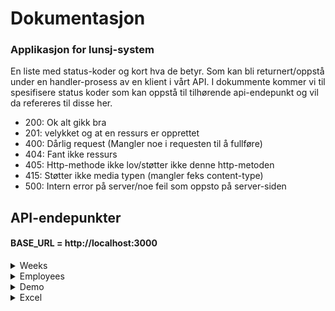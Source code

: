 # Dokumentasjon

### Applikasjon for lunsj-system

<p> En liste med status-koder og kort hva de betyr. Som kan bli returnert/oppstå under en handler-prosess av en klient i vårt API. I dokummente kommer vi til spesifisere status koder som kan oppstå til tilhørende api-endepunkt og vil da refereres til disse her.
<p>

<ul>
<li>200: Ok alt gikk bra</li>
<li>201: velykket og at en ressurs er opprettet</li>
<li>400: Dårlig request (Mangler noe i requesten til å fullføre)</li>
<li>404: Fant ikke ressurs</li>
<li>405: Http-methode ikke lov/støtter ikke denne http-metoden</li>
<li>415: Støtter ikke media typen (mangler feks content-type)</li>
<li>500: Intern error på server/noe feil som oppsto på server-siden </li>
</ul>

## API-endepunkter

#### BASE_URL = http://localhost:3000

[comment]: <> (api-weeks)

<details>
 <summary>Weeks</summary>

[comment]: <> (api-day)

 <details>
 <summary>day</summary>
   
### Lage en ansatt overskrivelse på en gitt dag: /api/weeks/:id/:dag 
* Tilgjengelig verb/http-methode: [POST]
* Status koder: 200, 201, 400, 404, 405, 500 (Se format til responsene under nedtrekks-funksjonen)
* Endepunkt kan bli brukt på siden: BASE_URL/weeks/:id
* Ved å trykke rediger-knapp kan man endre ansatt som skal være ansvarlig for lunsj dagen.
<details>
  <summary>Response format for /api/weeks/:id/:dag</summary>


##### Status kode 200:
```JSON
{ 
  "status": true, 
  "data": "Workday back to original employee"
}
```
##### Status kode 201:

```JSON
{
  "status": true,
  "data": {
      "override": {
          "id": "clb8owo980009ujsk69vjul7l",
          "createdAt": "2022-12-04T01:33:36.332Z",
          "weekId": 1,
          "dayId": "bd2857fb-e313-4763-adc9-b0b3e99348a7",
          "employeeId": 8
      }
  }
}
```

##### Status kode 400:

```JSON
{
  "status": false,
  "error": "missing week id, day, dayId, overridedEmployeeId or employeeId"
}
```

##### Status kode 404:

```JSON
{
  "status": false,
  "error": "lørdag is not a workday"
}
```

##### Status kode 405:

```JSON
{
  "status": false,
  "error": "Method not allowed"
}
```

##### Status kode 500:

```JSON
{
"status": false,
"error": "Failed creating override"
}
```

  </details>

</details>

### Henter alle uker: /api/weeks

- Tilgjengelig verb/http-methode: [GET]
- Status koder: 200, 405 og 500 (Se format til responsene under nedtrekks-funksjonen)
- API-endepunkt blir brukt på siden/url "BASE_URL"
- tsx-fil finnes inni prosjekt koden: pages/weeks/index.tsx
- På denne siden vil klientne kunne se hele lunsj informasjonen for et helt år. Man kan trykke "Se dager" per uke se alle dager, hvem ansatt som har ansvar for en git dag og hva maten er den dagen. Kan tykke på en ansatt i listen for å se videre informasjon. Øverst på siden vil man se 52 små grå bokser med uke tall og kan da trykke på en for å få videre informasjon. Finnes også en knapp for å laste ned/eksportere lunsjlisten til et excel format.

<details>
  <summary>Response format for api/weeks</summary>

##### Status kode 200:

```Json
{
  "status": true,
  "data": {
  "weeks": [
    {
        "week": 1,
        "days": [
            {
                "id": "913b4f6f-0bdd-47c9-8bfa-802e353c1762",
                "name": "Mandag",
                "lunch": "Taco",
                "employee": {
                    "id": 1,
                    "name": "Trude",
                    "rules": "days:123"
                },
                "overrides": [
                    {
                        "employee": {
                            "id": 8,
                            "name": "Simen"
                        }
                    }
                ]
            },
            {
                "id": "08caf43e-7b10-4814-b49d-f53bc3626443",
                "name": "Tirsdag",
                "lunch": "Pizza",
                "employee": {
                    "id": 6,
                    "name": "Sebastian",
                    "rules": "*"
                },
                "overrides": []
            },
            {
                "id": "a8c4fb42-f5c5-4b0c-b325-957529db1d54",
                "name": "Onsdag",
                "lunch": "Taco",
                "employee": {
                    "id": 2,
                    "name": "Lars",
                    "rules": "*"
                },
                "overrides": []
            },
            {
                "id": "2cee3158-4f3c-4bc4-9d5c-ab652f8ecb03",
                "name": "Torsdag",
                "lunch": "Fisk",
                "employee": {
                    "id": 8,
                    "name": "Simen",
                    "rules": "days:24"
                },
                "overrides": []
            },
            {
                "id": "e0eff875-dc39-4f6f-90dd-6dadd4a7ac9b",
                "name": "Fredag",
                "lunch": "Pasta",
                "employee": {
                    "id": 4,
                    "name": "Kaare",
                    "rules": "days:*|week:odd"
                },
                "overrides": []
            }
        ]
    },
    {
        "week": 2,
        "days": [
            {
                "id": "ec853939-0cd3-4561-b1dc-954c32f55ac6",
                "name": "Mandag",
                "lunch": "Pasta",
                "employee": {
                    "id": 5,
                    "name": "Olav",
                    "rules": "*"
                },
                "overrides": []
            },
         ]
    },
      osv... med flere uke objekter til 52 uker.
  ]
  }
}

```

##### Status kode: 405

```Json
{
    "status": false,
    "error": "Method not allowed"
}
```

##### Status kode: 500

```Json
{
    "status": false,
    "error": "Failed finding weeks"
}
```

</details>

#### Henter en spesifikk uke: /api/weeks/:id

- Tilgjengelig verb/http-methode: [GET]
- Status koder: 200, 400, 404, 405 og 500 (Se format til responsene under nedtrekks-funksjonen)
- API-endepunkt blir brukt på siden/url: "BASE_URL/weeks/:id"
- tsx-fil finnes inni prosjekt koden: pages/weeks/[id]/index.tsx
- På denne siden kan klientene se alle lunsj dager knyttet til valgt uke. Her har man muligheten til å trykke på rediger knapp for å endre hvem som er ansvarlig for lunsjen på en gitt dag.

<details>
  <summary>Response format for /api/weeks/:id</summary>

##### Status kode: 200

```JSON
{
  "status": true,
  "data": {
    "week": {
      "week": 1,
      "days": [
        {
          "id": "913b4f6f-0bdd-47c9-8bfa-802e353c1762",
          "name": "Mandag",
          "lunch": "Taco",
          "employee": {
            "id": 1,
            "name": "Trude",
            "rules": "days:123"
          },
          "overrides": [
            {
              "employee": {
                "id": 8,
                "name": "Simen"
              }
            }
          ]
        },
        {
          "id": "08caf43e-7b10-4814-b49d-f53bc3626443",
          "name": "Tirsdag",
          "lunch": "Pizza",
          "employee": {
            "id": 6,
            "name": "Sebastian",
            "rules": "*"
          },
          "overrides": []
        },
        {
          "id": "a8c4fb42-f5c5-4b0c-b325-957529db1d54",
          "name": "Onsdag",
          "lunch": "Taco",
          "employee": {
            "id": 2,
            "name": "Lars",
            "rules": "*"
          },
          "overrides": []
        },
        {
          "id": "2cee3158-4f3c-4bc4-9d5c-ab652f8ecb03",
          "name": "Torsdag",
          "lunch": "Fisk",
          "employee": {
            "id": 8,
            "name": "Simen",
            "rules": "days:24"
          },
          "overrides": []
        },
        {
          "id": "e0eff875-dc39-4f6f-90dd-6dadd4a7ac9b",
          "name": "Fredag",
          "lunch": "Pasta",
          "employee": {
            "id": 4,
            "name": "Kaare",
            "rules": "days:*|week:odd"
          },
          "overrides": []
        }
      ]
    }
  }
}

```

##### Status kode: 400

```JSON
{
"status": false,
"error": "Failed finding week"
}
```

##### Status kode: 404

```JSON
{
    "status": false,
    "error": "week with 53 does not exist"
}
```

##### Status kode: 405

```JSON
{
    "status": false,
    "error": "Method not allowed"
}
```

##### Status kode: 500

```JSON
{
    "status": false,
    "error": "Failed finding week"
}
```

 </details>



#### Henter utvalgte uker: /api/weeks/selected/[start]/[end]

- Tilgjengelig verb/http-methode: [GET]
- Status koder: 200, 400, 405 og 500 (Se format til responsene under nedtrekks-funksjonen)
- Blir brukt på siden for å vise utvalgte uker
- API-endepunkt kan bli brukt via siden/url "BASE_URL"
- tsx-fil finnes inni prosjekt koden: pages/weeks/selectedweeks/[start]/[end]/index.tsx
- På denne siden kan en bruker få oversikt over utvalgte uker.

<details>
  <summary>Response format for /api/weeks/selected/[start]/[end]</summary>

##### Status kode: 200

```JSON
{
  "status": true,
  "data": {
  "weeks": [
    {
        "week": 1,
        "days": [
            {
                "id": "913b4f6f-0bdd-47c9-8bfa-802e353c1762",
                "name": "Mandag",
                "lunch": "Taco",
                "employee": {
                    "id": 1,
                    "name": "Trude",
                    "rules": "days:123"
                },
                "overrides": [
                    {
                        "employee": {
                            "id": 8,
                            "name": "Simen"
                        }
                    }
                ]
            },
            {
                "id": "08caf43e-7b10-4814-b49d-f53bc3626443",
                "name": "Tirsdag",
                "lunch": "Pizza",
                "employee": {
                    "id": 6,
                    "name": "Sebastian",
                    "rules": "*"
                },
                "overrides": []
            },
            {
                "id": "a8c4fb42-f5c5-4b0c-b325-957529db1d54",
                "name": "Onsdag",
                "lunch": "Taco",
                "employee": {
                    "id": 2,
                    "name": "Lars",
                    "rules": "*"
                },
                "overrides": []
            },
            {
                "id": "2cee3158-4f3c-4bc4-9d5c-ab652f8ecb03",
                "name": "Torsdag",
                "lunch": "Fisk",
                "employee": {
                    "id": 8,
                    "name": "Simen",
                    "rules": "days:24"
                },
                "overrides": []
            },
            {
                "id": "e0eff875-dc39-4f6f-90dd-6dadd4a7ac9b",
                "name": "Fredag",
                "lunch": "Pasta",
                "employee": {
                    "id": 4,
                    "name": "Kaare",
                    "rules": "days:*|week:odd"
                },
                "overrides": []
            }
        ]
    },
    {
        "week": 2,
        "days": [
            {
                "id": "ec853939-0cd3-4561-b1dc-954c32f55ac6",
                "name": "Mandag",
                "lunch": "Pasta",
                "employee": {
                    "id": 5,
                    "name": "Olav",
                    "rules": "*"
                },
                "overrides": []
            },
         ]
    },
      osv... med flere uke objekter til frem til valgte sluttuke.
  ]
  }
}

```

##### Status kode: 400

```JSON
{
"status": false,
"error": "missing week id's"
}
```

##### Status kode: 405

```JSON
{
    "status": false,
    "error": "Method not allowed"
}
```

##### Status kode: 500

```JSON
{
    "status": false,
    "error": "Failed finding weeks"
}
```

 </details>
<br>
</details>

[comment]: <> (api-employees)

<details>
  <summary>Employees</summary>

#### Hente alle ansatte og opprette nye ansatte: /api/employees

- Tilgjengelig verb/http-methode: [GET], [POST]
- Status koder: 200, 201, 400, 405, 500 (Se format til responsene under nedtrekks-funksjonen)
- API-endepunkt blir brukt på siden/url BASE_URL/employees
- tsx-fil finnes inni prosjekt koden: pages/emlpoyees/index.tsx
- På denne siden kan man få en oversikt over alle ansatte og lage nye ansatter i applikasjonen. søkefelt for å søke etter en git ansatt.

<details>
  <summary>Response format for /api/employees</summary>

##### Status kode: 200
```JSON
{
  "status": true,
  "data": {
    "employees": [
      {
        "id": 1,
        "name": "Trude",
        "rules": "days:123",
        "days": [
          {
            "name": "Mandag",
            "week": {
              "week": 1
            }
          },
          {
            "name": "Mandag",
            "week": {
              "week": 3
            }
          },
          {
            "name": "Mandag",
            "week": {
              "week": 6
            }
          }
        ]
      }
    ] osv... med flere employee objekter.
  }
}

```

##### Status kode: 400

```JSON
{
    "status": false,
    "error": "missing name or rules"
}
```

##### Status kode: 405

```JSON
{
    "status": false,
    "error": "Method not allowed"
}
```

##### Status kode: 500

```JSON
[GET]
{
    "status": false,
    "error": "Failed finding employees"
}
[POST]
{
    "status": false,
    "error": "Failed creating employee"
}
```

 </details>

#### Hente og oppdatere en ansatt: /api/employees/:id

- Tilgjengelig verb/http-methode: [GET], [PUT]
- Status koder: 200, 400, 405, 500 (Se format til responsene under nedtrekks-funksjonen)
- API-endepunkt blir brukt på urlen/siden "BASE_URl/employees/:id" 
- tsx-fil finnes inni prosjekt koden: pages/employees/:id/index.tsx
- På denne siden vil man få en oversikt over alle jobbdager og overskrivelser til en git ansatt. Hvis det er noen overskrivelser vil det stå hvem som stepper in under git uke og dag.
<details>
  <summary>Response format for /api/employees/:id</summary>

 ##### Status kode: 200 [GET]
```JSON
{
  "status": true,
  "data": {
    "employee": {
      "id": 1,
      "name": "Trude",
      "rules": "days:123",
      "days": [
        {
          "name": "Mandag",
          "week": {
            "week": 1
          },
          "overrides": [
            {
              "employee": {
                "id": 8,
                "name": "Simen"
              }
            }
          ]
        },
        {
          "name": "Mandag",
          "week": {
            "week": 3
          },
          "overrides": []
        },
        {
          "name": "Mandag",
          "week": {
            "week": 6
          },
          "overrides": []
        },
        {
          "name": "Mandag",
          "week": {
            "week": 10
          },
          "overrides": []
        },
        {
          "name": "Mandag",
          "week": {
            "week": 12
          },
          "overrides": []
        },
        {
          "name": "Tirsdag",
          "week": {
            "week": 18
          },
          "overrides": []
        },
        {
          "name": "Tirsdag",
          "week": {
            "week": 20
          },
          "overrides": []
        },
        {
          "name": "Mandag",
          "week": {
            "week": 22
          },
          "overrides": []
        },
        {
          "name": "Mandag",
          "week": {
            "week": 24
          },
          "overrides": []
        },
        {
          "name": "Tirsdag",
          "week": {
            "week": 26
          },
          "overrides": []
        },
        {
          "name": "Tirsdag",
          "week": {
            "week": 34
          },
          "overrides": []
        },
        {
          "name": "Tirsdag",
          "week": {
            "week": 36
          },
          "overrides": []
        },
        {
          "name": "Mandag",
          "week": {
            "week": 38
          },
          "overrides": []
        },
        {
          "name": "Mandag",
          "week": {
            "week": 46
          },
          "overrides": []
        },
        {
          "name": "Mandag",
          "week": {
            "week": 48
          },
          "overrides": []
        },
        {
          "name": "Onsdag",
          "week": {
            "week": 50
          },
          "overrides": []
        }
      ],
      "overrides": [
        {
          "weekId": 3,
          "day": {
            "name": "Torsdag"
          }
        }
      ]
    }
  }
}
```

##### Status kode: 200 [PUT]

```JSON
{
    "status": true,
    "data": {
        "employee": {
            "id": 1,
            "name": "philip",
            "rules": "*"
        }
    }
}
```
##### Status kode: 400 [POST]
```JSON
{
    "status": false,
    "error": "missing employee id, name or rules"
}
```

##### Status kode: 405
```JSON
{
    "status": false,
    "error": "Method not allowed"
}
```

 ##### Status kode: 500 
```JSON
[GET]
{
    "status": false,
    "error": "Failed finding employee"
}
[PUT]
{
    "status": false,
    "error": "Failed updating employee"
}
```

 </details>
<br>
</details>


[comment]: <> (api-demo)

<details>
  <summary>Demo</summary>

#### Fylle databasen med eksempel data: /api/demo (seed script)

- Tilgjengelig verb/http-methode: [GET]
- Status koder: 200, 405 (Se format til responsene under nedtrekks-funksjonen)
- API-endepunkt kan ikke bli brukt via en side og kan da skrives manuelt i nettleseren.
- endepunkt vil slette alt av data i databasen og fylle inn eksempeldataen git i oppgaven.
<details>
  <summary>Response format for /api/demo</summary>

##### Status kode: 200

```JSON
{
    "status": true,
    "msg": "seed script executed"
}
```

##### Status kode: 405

```JSON
{
    "status": false,
    "error": "Method not allowed"
}
```

 </details>
<br>
</details>

[comment]: <> (api-excel)

<details>
  <summary>Excel</summary>

#### Eksportere lunsj dataen til excel format: /api/excel/lunch

- Tilgjengelig verb/http-methode: [GET]
- Status koder: 200, 404, 415, 500 (Se format til responsene under nedtrekks-funksjonen)
- API-endepunkt kan bli brukt via urlen/siden "BASE_URL" ved å trykke "eksporter lunsj listen" knapp.
<details>
  <summary>Response format for /api/excel/lunch</summary>

#### Status kode: 200

```
laster ned lunch.xlsx filen til din maskin.

```

#### Status kode: 404

```JSON
{
  "status": false,
  "error": "File not found"
}
```

#### Status kode: 415

```JSON
{
    "status": false,
    "error": "Unsupported Media Type/format not supported or  missing content-type"
}
```

#### Status kode: 500

```JSON
{
    "status": false,
    "error": "Failed finding weeks"
}
Eller
{
    "status": false,
    "error": "Failed creating excel file"
}
```

